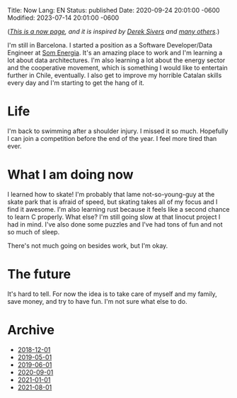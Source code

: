 Title: Now
Lang: EN
Status: published
Date: 2020-09-24 20:01:00 -0600
Modified: 2023-07-14 20:01:00 -0600

(_[This is a now page](https://nownownow.com/about), and it is inspired by [Derek Sivers](https://sivers.org/now3) and [many others](https://nownownow.com/)._)

<!-- july 2023 -->

I'm still in Barcelona. I started a position as a Software Developer/Data Engineer at [Som Energia](https://somenergia.coop). It's an amazing place to work and I'm learning a lot about data architectures. I'm also learning a lot about the energy sector and the cooperative movement, which is something I would like to entertain further in Chile, eventually. I also get to improve my horrible Catalan skills every day and I'm starting to get the hang of it.

# Life

I'm back to swimming after a shoulder injury. I missed it so much. Hopefully I can join a competition before the end of the year. I feel more tired than ever.

# What I am doing now

I learned how to skate! I'm probably that lame not-so-young-guy at the skate park that is afraid of speed, but skating takes all of my focus and I find it awesome. I'm also learning rust because it feels like a second chance to learn C properly. What else? I'm still going slow at that linocut project I had in mind. I've also done some puzzles and I've had tons of fun and not so much of sleep.

There's not much going on besides work, but I'm okay.

# The future

It's hard to tell. For now the idea is to take care of myself and my family, save money, and try to have fun. I'm not sure what else to do.

# Archive

- [2018-12-01]({filename}now-archive/2018-12-01-now.md)
- [2019-05-01]({filename}now-archive/2019-05-01-now.md)
- [2019-06-01]({filename}now-archive/2019-06-01-now.md)
- [2020-09-01]({filename}now-archive/2020-09-01-now.md)
- [2021-01-01]({filename}now-archive/2021-01-01-now.md)
- [2021-08-01]({filename}now-archive/2021-08-01-now.md)
